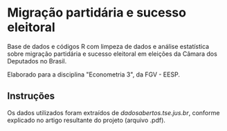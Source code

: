 # Migração partidária e sucesso eleitoral
Base de dados e códigos R com limpeza de dados e análise estatística sobre migração partidária e sucesso eleitoral em eleições da Câmara dos Deputados no Brasil.

Elaborado para a disciplina "Econometria 3", da FGV - EESP.

## Instruções
Os dados utilizados foram extraídos de *dadosabertos.tse.jus.br*, conforme explicado no artigo resultante do projeto (arquivo .pdf).
